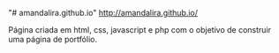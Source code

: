 "# amandalira.github.io"
http://amandalira.github.io/

Página criada em html, css, javascript e php com o objetivo de construir uma página de portfólio.
